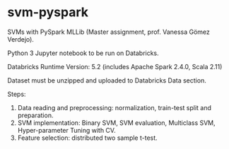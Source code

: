 # svm-pyspark
SVMs with PySpark MLLib (Master assignment, prof. Vanessa Gömez Verdejo).

Python 3 Jupyter notebook to be run on Databricks. 

Databricks Runtime Version: 5.2 (includes Apache Spark 2.4.0, Scala 2.11)

Dataset must be unzipped and uploaded to Databricks Data section.

Steps: 
1. Data reading and preprocessing: normalization, train-test split and preparation.
2. SVM implementation: Binary SVM, SVM evaluation, Multiclass SVM, Hyper-parameter Tuning with CV. 
3. Feature selection: distributed two sample t-test.
